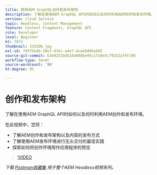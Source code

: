 ```yaml
---
title: 使用AEM GraphQL创作和发布架构
description: 了解在使用AEM GraphQL API时如何以及何时利用AEM创作和发布环境。
version: Cloud Service
topic: Headless, Content Management
feature: Content Fragments, GraphQL API
role: Developer
level: Beginner
kt: 7873
thumbnail: 333296.jpg
exl-id: 7d5f5edb-10e7-43ec-a4e7-4cee8ddba685
source-git-commit: b3e9251bdb18a008be95c1fa9e5c79252a74fc98
workflow-type: tm+mt
source-wordcount: '96'
ht-degree: 0%

---
```


# 创作和发布架构

了解在使用AEM GraphQL API时如何以及何时利用AEM创作和发布环境。

在此视频中，您将：

+ 了解AEM创作和发布架构以及内容的发布方式
+ 了解使用AEM发布环境进行无头交付的最佳实践
+ 探索如何将创作环境用作应用程序的预览

>[!VIDEO](https://video.tv.adobe.com/v/333296?quality=12&learn=on)

_下载 [Postman收藏集](./assets/aem-headless-video-series.postman_collection.json) 用于整个AEM Headless视频系列。_
